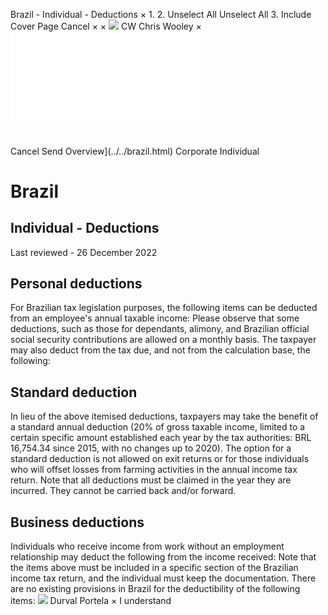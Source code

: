 Brazil - Individual - Deductions
×
1.
2.
Unselect All
Unselect All
3.
Include Cover Page
Cancel
×
×
![](../../-/media/world-wide-tax-summaries/attachments/global---chris-wooley.ashx%3Frev=ac5e5f3223b34096b1afc2a6009c7320&revision=ac5e5f32-23b3-4096-b1af-c2a6009c7320&hash=859B7ADC84DC2CBEC9760E9E6EE7DE6D0A8BFCDF)
CW
Chris Wooley
×
![](deductions.html)
######
Cancel
Send
Overview](../../brazil.html)
Corporate
Individual
# Brazil
## Individual - Deductions
Last reviewed - 26 December 2022
## Personal deductions
For Brazilian tax legislation purposes, the following items can be deducted from an employee's annual taxable income:
Please observe that some deductions, such as those for dependants, alimony, and Brazilian official social security contributions are allowed on a monthly basis.
The taxpayer may also deduct from the tax due, and not from the calculation base, the following:
## Standard deduction
In lieu of the above itemised deductions, taxpayers may take the benefit of a standard annual deduction (20% of gross taxable income, limited to a certain specific amount established each year by the tax authorities: BRL 16,754.34 since 2015, with no changes up to 2020). The option for a standard deduction is not allowed on exit returns or for those individuals who will offset losses from farming activities in the annual income tax return.
Note that all deductions must be claimed in the year they are incurred. They cannot be carried back and/or forward.
## Business deductions
Individuals who receive income from work without an employment relationship may deduct the following from the income received:
Note that the items above must be included in a specific section of the Brazilian income tax return, and the individual must keep the documentation.
There are no existing provisions in Brazil for the deductibility of the following items:
![](../../-/media/world-wide-tax-summaries/attachments/brazil---durval_portela.ashx%3Frev=18870cb16f8043c7abef1b9b8d7cd339&revision=18870cb1-6f80-43c7-abef-1b9b8d7cd339&hash=E430A05E529A89AE68B8B2535D0F0763E257F879)
Durval Portela
×
I understand